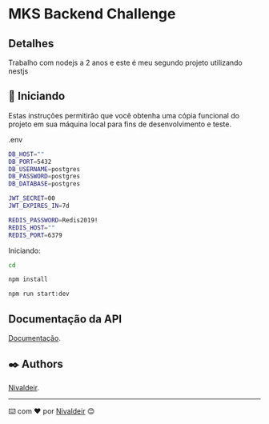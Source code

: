 # MKS Backend Challenge

## Detalhes
Trabalho com nodejs a 2 anos e este é meu segundo projeto utilizando nestjs

## 🚀 Iniciando

Estas instruções permitirão que você obtenha uma cópia funcional do projeto em sua máquina local para fins de desenvolvimento e teste.

.env
```bash
DB_HOST=""
DB_PORT=5432
DB_USERNAME=postgres
DB_PASSWORD=postgres
DB_DATABASE=postgres

JWT_SECRET=00
JWT_EXPIRES_IN=7d

REDIS_PASSWORD=Redis2019!
REDIS_HOST=""
REDIS_PORT=6379
```
Iniciando:
```bash
cd 

npm install

npm run start:dev
```

## Documentação da API
[Documentação](https://154.12.242.99:3000/api).

## ✒️ Authors

[Nivaldeir](https://github.com/nivaldeir).

---
⌨️ com ❤️ por [Nivaldeir](https://github.com/Nivaldeir) 😊

